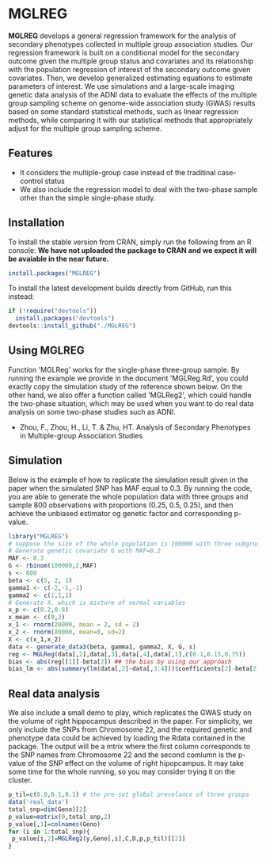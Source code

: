 # MGLREG  
**MGLREG** develops a general regression framework for the analysis of secondary phenotypes collected in multiple group association studies. Our regression framework is built on a conditional model for the secondary outcome given the multiple group status and covariates and its relationship with the population regression of interest of the secondary outcome given covariates. Then, we develop generalized estimating equations to estimate parameters of interest. We use simulations and a large-scale imaging genetic data analysis of the ADNI data to evaluate the effects of the multiple group sampling scheme on genome-wide association study (GWAS) results based on some standard statistical methods, such as linear regression methods, while comparing it with our statistical methods that appropriately adjust for the multiple group sampling scheme.

## Features
* It considers the multiple-group case instead of the traditinal case-control status
* We also include the regression model to deal with the two-phase sample other than the simple single-phase study.


## Installation
To install the stable version from CRAN, simply run the following from an R console: **We have not uploaded the package to CRAN and we expect it will be avaiable in the near future.**

```r
install.packages("MGLREG")
```

To install the latest development builds directly from GitHub, run this instead:

```r
if (!require("devtools"))
  install.packages("devtools")
devtools::install_github("./MGLREG")
```

## Using MGLREG
Function 'MGLReg' works for the single-phase three-group sample. By running the example we provide in the document 'MGLReg.Rd', you could exactly copy the simulation study of the reference shown below. On the other hand, we also offer a function called 'MGLReg2', which could handle the two-phase situation, which may be used when you want to do real data analysis on some two-phase studies such as ADNI.  

* Zhou, F., Zhou, H., Li, T. & Zhu, HT. Analysis of Secondary Phenotypes in Multiple-group Association Studies


## Simulation
Below is the example of how to replicate the simulation result given in the paper when the simulated SNP has MAF equal to 0.3. By running the code, you are able to generate the whole population data with three groups and sample 800 observations with proportions (0.25, 0.5, 0.25), and then achieve the unbiased estimator og genetic factor and corresponding p-value.

```r
library("MGLREG")
# suppose the size of the whole population is 100000 with three subgruops and the proportions of the three groups are (10%, 15%, 75%)
# Generate genetic covariate G with MAF=0.2
MAF <- 0.3
G <- rbinom(100000,2,MAF)
s <- 800
beta <- c(5, 2, 1)
gamma1 <- c(-2,-1,-1)
gamma2 <- c(1,1,1)
# Generate X, which is mixture of normal variables
x_p <- c(0.2,0.8)
x_mean <- c(0,2)
x_1 <- rnorm(20000, mean = 2, sd = 2)
x_2 <- rnorm(80000, mean=0, sd=2)
X <- c(x_1,x_2)
data <- generate_data3(beta, gamma1, gamma2, X, G, s)
reg <- MGLReg(data[,2],data[,3],data[,4],data[,1],c(0.1,0.15,0.75))
bias <- abs(reg[[1]]-beta[2]) ## the bias by using our approach
bias_lm <- abs(summary(lm(data[,2]~data[,3:4]))$coefficients[2]-beta[2]) ## the bias by directly running linear model as comparison
```

## Real data analysis
We also include a small demo to play, which replicates the GWAS study on the volume of right hippocampus described in the paper. For simplicity, we only include the SNPs from Chromosome 22, and the required genetic and phenotype data could be achieved by loading the Rdata contained in the package. The output will be a mtrix where the first column corresponds to the SNP names from Chromosome 22 and the second comlumn is the p-value of the SNP effect on the volume of right hipopcampus. It may take some time for the whole running, so you may consider trying it on the cluster. 

```r
p_til=c(0.8,0.1,0.1) # the pre-set global prevelance of three groups
data('real_data')
total_snp=dim(Geno)[2]
p_value=matrix(0,total_snp,2)
p_value[,1]=colnames(Geno)
for (i in 1:total_snp){
 p_value[i,2]=MGLReg2(y,Geno[,i],C,D,p,p_til)[[2]]
}
```

